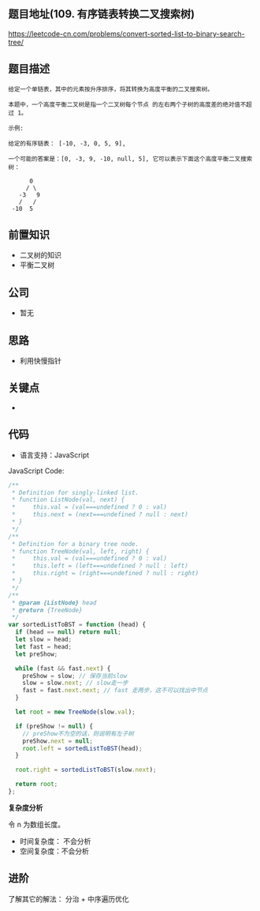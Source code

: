 ## 题目地址(109. 有序链表转换二叉搜索树)

https://leetcode-cn.com/problems/convert-sorted-list-to-binary-search-tree/

## 题目描述

```
给定一个单链表，其中的元素按升序排序，将其转换为高度平衡的二叉搜索树。

本题中，一个高度平衡二叉树是指一个二叉树每个节点 的左右两个子树的高度差的绝对值不超过 1。

示例:

给定的有序链表： [-10, -3, 0, 5, 9],

一个可能的答案是：[0, -3, 9, -10, null, 5], 它可以表示下面这个高度平衡二叉搜索树：

      0
     / \
   -3   9
   /   /
 -10  5

```

## 前置知识

- 二叉树的知识
- 平衡二叉树

## 公司

- 暂无

## 思路

- 利用快慢指针

## 关键点

-

## 代码

- 语言支持：JavaScript

JavaScript Code:

```javascript
/**
 * Definition for singly-linked list.
 * function ListNode(val, next) {
 *     this.val = (val===undefined ? 0 : val)
 *     this.next = (next===undefined ? null : next)
 * }
 */
/**
 * Definition for a binary tree node.
 * function TreeNode(val, left, right) {
 *     this.val = (val===undefined ? 0 : val)
 *     this.left = (left===undefined ? null : left)
 *     this.right = (right===undefined ? null : right)
 * }
 */
/**
 * @param {ListNode} head
 * @return {TreeNode}
 */
var sortedListToBST = function (head) {
  if (head == null) return null;
  let slow = head;
  let fast = head;
  let preShow;

  while (fast && fast.next) {
    preShow = slow; // 保存当前slow
    slow = slow.next; // slow走一步
    fast = fast.next.next; // fast 走两步，这不可以找出中节点
  }

  let root = new TreeNode(slow.val);

  if (preShow != null) {
    // preShow不为空的话，则说明有左子树
    preShow.next = null;
    root.left = sortedListToBST(head);
  }

  root.right = sortedListToBST(slow.next);

  return root;
};
```

**复杂度分析**

令 n 为数组长度。

- 时间复杂度： 不会分析
- 空间复杂度：不会分析

## 进阶

了解其它的解法： 分治 + 中序遍历优化
